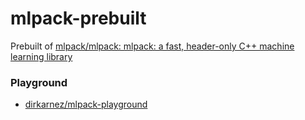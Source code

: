 mlpack-prebuilt
===============
Prebuilt of [mlpack/mlpack: mlpack: a fast, header-only C++ machine learning library](https://github.com/mlpack/mlpack)

### Playground
- [dirkarnez/mlpack-playground](https://github.com/dirkarnez/mlpack-playground)
